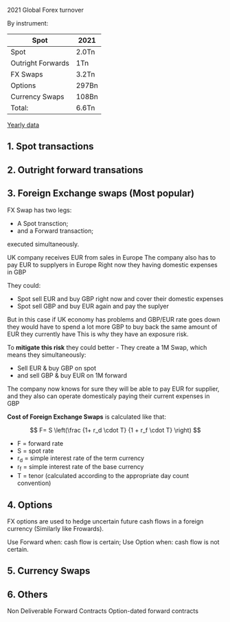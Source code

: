 2021 Global Forex turnover 

By instrument:

|Spot             |2021 |
|-----------------|-----|
|Spot             |2.0Tn|
|Outright Forwards|1Tn  |
|FX Swaps         |3.2Tn|
|Options          |297Bn|
|Currency Swaps   |108Bn|
|Total:           |6.6Tn|

[Yearly data](https://www.bis.org/statistics/rpfx19.htm?m=2677)


## 1. Spot transactions

## 2. Outright forward transations

## 3. Foreign Exchange swaps (Most popular)

FX Swap has two legs:

- A Spot transction;
- and a Forward transaction;

executed simultaneously.

UK company receives EUR from sales in Europe
The company also has to pay EUR to supplyers in Europe
Right now they having domestic expenses in GBP

They could:
- Spot sell EUR and buy GBP right now and cover their domestic expenses
- Spot sell GBP and buy EUR again and pay the suplyer

But in this case if UK economy has problems and GBP/EUR rate goes down
they would have to spend a lot more GBP to buy back the same amount of EUR they currently have
This is why they have an exposure risk.

To **mitigate this risk** they could better - 
They create a 1M Swap, which means they simultaneously:

- Sell EUR & buy GBP on spot
- and sell GBP & buy EUR on 1M forward

The company now knows for sure they will be able to pay EUR for supplier,
and they also can operate domesticaly paying their current expenses in GBP

**Cost of Foreign Exchange Swaps** is calculated like that:

$$
F=
S \left(\frac
    {1+ r_d \cdot T}
    {1 + r_f \cdot T}
\right)
$$

- F = forward rate
- S = spot rate
- r<sub>d</sub> = simple interest rate of the term currency
- r<sub>f</sub> = simple interest rate of the base currency
- T = tenor (calculated according to the appropriate day count convention)

## 4. Options

FX options are used to hedge uncertain future cash flows in a foreign currency (Similarly like Frowards).

Use Forward when: cash flow is certain;
Use Option when: cash flow is not certain.


## 5. Currency Swaps 



## 6. Others

Non Deliverable Forward Contracts
Option-dated forward contracts

